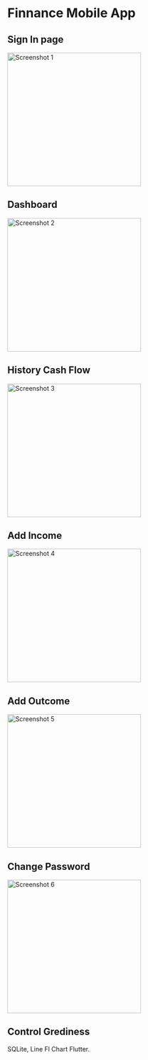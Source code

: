 # Finnance Mobile App

## Sign In page
<img src="/sss/1.jpeg" width="300" title="Screenshot 1"/>

## Dashboard
<img src="/sss/2.jpeg" width="300" title="Screenshot 2"/>

## History Cash Flow
<img src="/sss/3.jpeg" width="300" title="Screenshot 3"/>

## Add Income
<img src="/sss/4.jpeg" width="300" title="Screenshot 4"/>

## Add Outcome
<img src="/sss/5.jpeg" width="300" title="Screenshot 5"/>

## Change Password
<img src="/sss/6.jpeg" width="300" title="Screenshot 6"/>

## Control Grediness

SQLite, Line Fl Chart Flutter.
